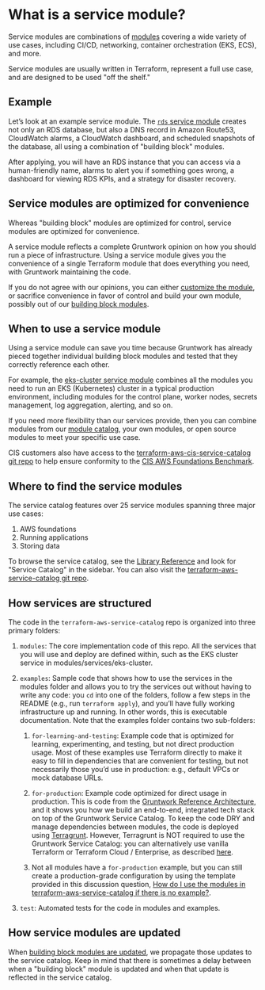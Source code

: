 # What is a service module?

Service modules are combinations of [modules](./modules) covering a wide variety of use cases, including CI/CD, networking, container orchestration (EKS, ECS), and more.

Service modules are usually written in Terraform, represent a full use case, and are designed to be used "off the shelf."

## Example

Let’s look at an example service module. The [`rds` service module](/reference/services/data-storage/amazon-rds) creates not only an RDS database, but also a DNS record in Amazon Route53, CloudWatch alarms, a CloudWatch dashboard, and scheduled snapshots of the database, all using a combination of "building block" modules.

After applying, you will have an RDS instance that you can access via a human-friendly name, alarms to alert you if something goes wrong, a dashboard for viewing RDS KPIs, and a strategy for disaster recovery.

## Service modules are optimized for convenience

Whereas "building block" modules are optimized for control, service modules are optimized for convenience.

A service module reflects a complete Gruntwork opinion on how you should run a piece of infrastructure. Using a service module gives you the convenience of a single Terraform module that does everything you need, with Gruntwork maintaining the code.

If you do not agree with our opinions, you can either [customize the module](/library/usage/customizing-modules), or sacrifice convenience in favor of control and build your own module, possibly out of our [building block modules](/library/overview/modules).

## When to use a service module

Using a service module can save you time because Gruntwork has already pieced together individual building block modules and tested that they correctly reference each other.

For example, the [eks-cluster service module](/reference/services/app-orchestration/amazon-eks) combines all the modules you need to run an EKS (Kubernetes) cluster in a typical production environment, including modules for the control plane, worker nodes, secrets management, log aggregation, alerting, and so on.

If you need more flexibility than our services provide, then you can combine modules from our [module catalog](./modules#where-to-find-the-building-block-modules), your own modules, or open source modules to meet your specific use case.

CIS customers also have access to the [terraform-aws-cis-service-catalog git repo](https://github.com/gruntwork-io/terraform-aws-service-catalog) to help ensure conformity to the [CIS AWS Foundations Benchmark](https://gruntwork.io/achieve-compliance/).

## Where to find the service modules

The service catalog features over 25 service modules spanning three major use cases:

1. AWS foundations
2. Running applications
3. Storing data

To browse the service catalog, see the [Library Reference](/library/reference/) and look for "Service Catalog" in the sidebar. You can also visit the [terraform-aws-service-catalog git repo](https://github.com/gruntwork-io/terraform-aws-service-catalog).

## How services are structured

The code in the `terraform-aws-service-catalog` repo is organized into three primary folders:

1. `modules`: The core implementation code of this repo. All the services that you will use and deploy are defined within, such as the EKS cluster service in modules/services/eks-cluster.

1. `examples`: Sample code that shows how to use the services in the modules folder and allows you to try the services out without having to write any code: you `cd` into one of the folders, follow a few steps in the README (e.g., run `terraform apply`), and you’ll have fully working infrastructure up and running. In other words, this is executable documentation. Note that the examples folder contains two sub-folders:

    1. `for-learning-and-testing`: Example code that is optimized for learning, experimenting, and testing, but not
      direct production usage. Most of these examples use Terraform directly to make it easy to fill in dependencies
      that are convenient for testing, but not necessarily those you’d use in production: e.g., default VPCs or mock
      database URLs.

    1. `for-production`: Example code optimized for direct usage in production. This is code from the [Gruntwork Reference
      Architecture](https://gruntwork.io/reference-architecture/), and it shows you how we build an end-to-end,
      integrated tech stack on top of the Gruntwork Service Catalog. To keep the code DRY and manage dependencies
      between modules, the code is deployed using [Terragrunt](https://terragrunt.gruntwork.io/). However, Terragrunt
      is NOT required to use the Gruntwork Service Catalog: you can alternatively use vanilla Terraform or Terraform
      Cloud / Enterprise, as described [here](https://docs.gruntwork.io/reference/services/intro/deploy-new-infrastructure#how-to-deploy-terraform-code-from-the-service-catalog).

    1. Not all modules have a `for-production` example, but you can still create a production-grade configuration by
       using the template provided in this discussion question, [How do I use the modules in terraform-aws-service-catalog
       if there is no example?](https://github.com/gruntwork-io/knowledge-base/discussions/360#discussioncomment-25705480).

1. `test`: Automated tests for the code in modules and examples.

## How service modules are updated

When [building block modules are updated](/library/overview/modules#how-modules-are-updated), we propagate those updates to the service catalog. Keep in mind that there is sometimes a delay between when a "building block" module is updated and when that update is reflected in the service catalog.
